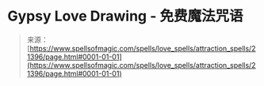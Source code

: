 <!--yml

category: 未分类

date: 2024-06-12 19:04:51

-->

# Gypsy Love Drawing - 免费魔法咒语

> 来源：[https://www.spellsofmagic.com/spells/love_spells/attraction_spells/21396/page.html#0001-01-01](https://www.spellsofmagic.com/spells/love_spells/attraction_spells/21396/page.html#0001-01-01)
